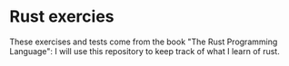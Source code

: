 # Rust exercies

These exercises and tests come from the book "The Rust Programming Language": I will use this
repository to keep track of what I learn of rust.


